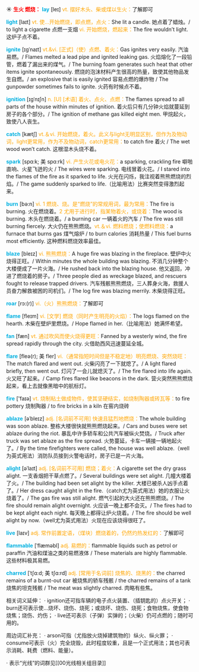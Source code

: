 ☀ <font color="red">**生火 燃烧：**</font>
<font color="sky blue">**lay**</font> [leɪ] 
<font color="orange">vt. 摆好木头、柴或煤以生火：</font>了解即可

<font color="sky blue">**light**</font> [laɪt] 
<font color="orange">vt. 使…开始燃烧，即点燃，点火：</font>She lit a candle. 她点着了蜡烛。/ to light a cigarette 点燃一支烟 <font color="orange">vi. 开始燃烧，燃起来：</font>The fire wouldn’t light. 这炉子点不着。
           
<font color="sky blue">**ignite**</font> [ɪgˈnaɪt]
<font color="orange">vt.&vi. [正式]（使）点燃、着火：</font>Gas ignites very easily. 汽油易燃。/ Flames melted a lead pipe and ignited leaking gas. 火焰熔化了一段铅管，燃着了漏出来的煤气。/ The burning foam generates such heat that other items ignite spontaneously. 燃烧的泡沫材料产生很高的热量，致使其他物品发生自燃。/ an explosive that is easily ignited 容易点燃的爆炸物 / The gunpowder sometimes fails to ignite. 火药有时候点不着。
           
<font color="sky blue">**ignition**</font> [ɪgˈnɪʃn]
<font color="orange">n. [U] [术语] 着火、点火、点燃：</font>The flames spread to all parts of the house within minutes of ignition. 着火后只有几分钟火焰就蔓延到房子的各个部分。/ The ignition of methane gas killed eight men. 甲烷起火，致使八人丧生。
 
<font color="sky blue">**catch**</font> [kætʃ] 
<font color="orange">vt.＆vi. 开始燃烧，着火。此义与light无明显区别，但作为及物动词，light更常用，作为不及物动词，catch更常用：</font>to catch fire 着火 / The wet wood won’t catch. 这根湿木头烧不着。
           
<font color="sky blue">**spark**</font> [spɑ:k; 美 spɑ:rk]
<font color="orange">vi. 产生火花或电火花：</font>a sparking, crackling fire 噼啪直响、火星飞迸的火 / The wires were sparking. 电线冒着火花。/ I stared into the flames of the fire as it sparked to life. 火光在闪烁，我注视着熊熊燃烧的烈焰。/ The game suddenly sparked to life.（比喻用法）比赛突然变得激烈起来。

<font color="sky blue">**burn**</font> [bə:n] 
<font color="orange">vi. 1 燃烧、烧。是“燃烧”的常规用词，最为常用：</font>The fire is burning. 火在燃烧着。<font color="orange">2 尤用于进行时，指某物着火，或烧着：</font>The wood is burning. 木头在燃烧着。/ a burning car 一辆着火的汽车 / The fire was still burning fiercely. 大火仍在熊熊燃烧。<font color="orange">vt.＆vi. 燃料燃烧；使燃料燃烧：</font>a furnace that burns gas 煤气熔炉 / to burn calories 消耗热量 / This fuel burns most efficiently. 这种燃料燃烧效率最佳。
                      
<font color="sky blue">**blaze**</font> [bleɪz]
<font color="orange">vi. 熊熊燃烧：</font>A huge fire was blazing in the fireplace. 壁炉中火烧得正旺。/ Within minutes the whole building was blazing. 不消几分钟整个大楼便成了一片火海。/ He rushed back into the blazing house. 他又返回，冲进了燃烧着的房子。/ Three people died as wreckage blazed, and rescuers fought to release trapped drivers. 汽车残骸熊熊燃烧，三人葬身火海，救援人员奋力解救被困的司机们。/ The log fire was blazing merrily. 木柴烧得正旺。

<font color="sky blue">**roar**</font> [rɔ:(r)]
<font color="orange">vi.（火）熊熊燃烧：</font>了解即可

<font color="sky blue">**flame**</font> [fleɪm] 
<font color="orange">vi. [文学] 燃烧（同时产生明亮的火焰）：</font>The logs flamed on the hearth. 木柴在壁炉里燃烧。/ Hope flamed in her.（比喻用法）她满怀希望。

<font color="sky blue">**fan**</font> [fæn] 
<font color="orange">vt. 通过吹风而使火烧得更旺：</font>Fanned by a westerly wind, the fire spread rapidly through the city. 火借助西风迅速蔓延全城。
           
<font color="sky blue">**flare**</font> [fleə(r); 美 fler]
<font color="orange">vi.（通常指短时间但是不稳定地）明亮燃烧、突然烧旺：</font>The match flared and went out. 火柴闪亮了一下就熄了。/ A light flared briefly, then went out. 灯闪了一会儿就熄灭了。/ The fire flared into life again. 火又旺了起来。/ Camp fires flared like beacons in the dark. 营火突然熊熊燃烧起来，看上去就像黑暗中的航标灯。

<font color="sky blue">**fire**</font> ['faɪə] 
<font color="orange">vt. 烧制粘土做成物件，使其坚硬结实，如烧制陶器或砖瓦等：</font>to fire pottery 烧制陶器 / to fire bricks in a kiln 在窑内烧砖
           
<font color="sky blue">**ablaze**</font> [əˈbleɪz]
<font color="orange">adj. [名词前不可用] 快速且猛烈地燃烧：</font>The whole building was soon ablaze. 整栋大楼很快就熊熊燃烧起来。/ Cars and buses were set ablaze during the riot. 暴乱中许多轿车和公共汽车被纵火焚烧。/ Truck after truck was set ablaze as the fire spread. 火势蔓延，卡车一辆接一辆地起火了。/ By the time firefighters were called, the house was well ablaze.（well为英式用法）消防队员接到火警电话时，房子已是一片火海。
           
<font color="sky blue">**alight**</font> [əˈlaɪt]
<font color="orange">adj. [名词前不可用] 燃烧；着火：</font>A cigarette set the dry grass alight. 一支香烟把干草点燃了。/ Several buildings were set alight. 几幢大楼着了火。/ The building had been set alight by the killer. 大楼已被杀人凶手点着了。/ Her dress caught alight in the fire.（catch尤为英式用法）她的衣服让火烧着了。/ The gas fire was still alight. 燃气引起的大火还在熊熊燃烧。/ The fire should remain alight overnight. 火应该一晚上都不会灭。/ The fires had to be kept alight each night. 每天晚上都得让炉火烧着。/ The fire should be well alight by now.（well尤为英式用法）火现在应该烧得很旺了。

<font color="sky blue">**live**</font> [laɪv] 
<font color="orange">adj. 常作前置定语，（煤块）燃烧着的，仍然灼热发红的：</font>了解即可 
           
<font color="sky blue">**flammable**</font> [ˈflæməbl]
<font color="orange">adj. 易燃的：</font>flammable liquids such as petrol or paraffin 汽油和煤油之类的易燃液体 / These materials are highly flammable. 这些材料极其易燃。
           
<font color="sky blue">**charred**</font> [ˈtʃɑ:d; 美 tʃɑ:rd]
<font color="orange">adj. [常用于名词前] 烧焦的、烧黑的：</font>the charred remains of a burnt-out car 被烧焦的轿车残骸 / the charred remains of a tank 烧焦的坦克残骸 / The meat was slightly charred. 肉略有些焦。

相关词义延伸：
· ignition还可指车辆的电子点火装置、（插钥匙的）点火开关；
· burn还可表示使…烧坏、烧伤、烧死；或烧坏、烧伤、烧死；食物烧焦，使食物烧焦；烧伤、灼伤；
· live还可表示（子弹）实弹的；（火柴）仍可点燃的；随时可用的。

周边词汇补充：
· arson可指（尤指放火烧掉建筑物的）纵火、纵火罪；
· consume可表示（火）完全烧毁，此时程度较重，且是一个正式用法；其也可表示消耗、耗费（燃料、能量）。

· 表示“光线”的词群见[[00光线相关组目录]]
